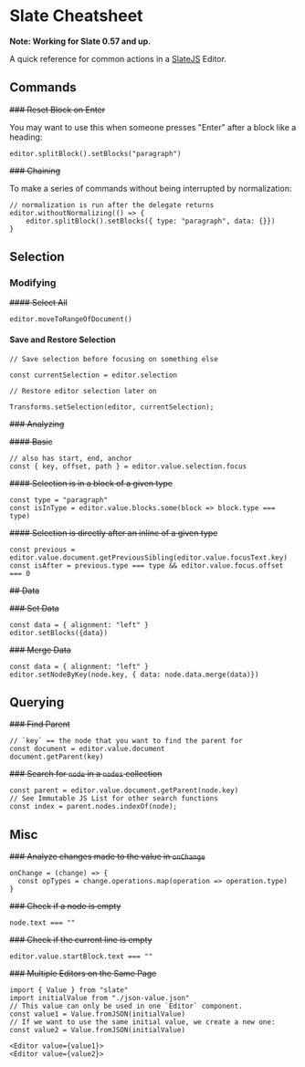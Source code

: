 # Slate Cheatsheet

**Note: Working for Slate 0.57 and up.**

A quick reference for common actions in a [SlateJS](https://docs.slatejs.org/) Editor.

## Commands

~~### Reset Block on Enter~~

You may want to use this when someone presses "Enter" after a block like a heading:

```
editor.splitBlock().setBlocks("paragraph")
```

~~### Chaining~~

To make a series of commands without being interrupted by normalization:

```
// normalization is run after the delegate returns
editor.withoutNormalizing(() => {
    editor.splitBlock().setBlocks({ type: "paragraph", data: {}})
}
```

## Selection

### Modifying

~~#### Select All~~

```
editor.moveToRangeOfDocument()
```

#### Save and Restore Selection

```
// Save selection before focusing on something else

const currentSelection = editor.selection

// Restore editor selection later on

Transforms.setSelection(editor, currentSelection);

```

~~### Analyzing~~

~~#### Basic~~

```
// also has start, end, anchor
const { key, offset, path } = editor.value.selection.focus
```

~~#### Selection is in a block of a given type~~

```
const type = "paragraph"
const isInType = editor.value.blocks.some(block => block.type === type)
```

~~#### Selection is directly after an inline of a given type~~

```
const previous = editor.value.document.getPreviousSibling(editor.value.focusText.key)
const isAfter = previous.type === type && editor.value.focus.offset === 0
```

~~## Data~~

~~### Set Data~~

```
const data = { alignment: "left" }
editor.setBlocks({data})
```

~~### Merge Data~~

```
const data = { alignment: "left" }
editor.setNodeByKey(node.key, { data: node.data.merge(data)})
```

## Querying

~~### Find Parent~~

```
// `key` == the node that you want to find the parent for
const document = editor.value.document
document.getParent(key)
```

~~### Search for `node` in a `nodes` collection~~

```
const parent = editor.value.document.getParent(node.key)
// See Immutable JS List for other search functions
const index = parent.nodes.indexOf(node);
```

## Misc

~~### Analyze changes made to the value in `onChange`~~

```
onChange = (change) => {
  const opTypes = change.operations.map(operation => operation.type)
}
```

~~### Check if a node is empty~~

```
node.text === ""
```

~~### Check if the current line is empty~~

```
editor.value.startBlock.text === ""
```

~~### Multiple Editors on the Same Page~~

```
import { Value } from "slate"
import initialValue from "./json-value.json"
// This value can only be used in one `Editor` component.
const value1 = Value.fromJSON(initialValue)
// If we want to use the same initial value, we create a new one:
const value2 = Value.fromJSON(initialValue)

<Editor value={value1}>
<Editor value={value2}>
```

